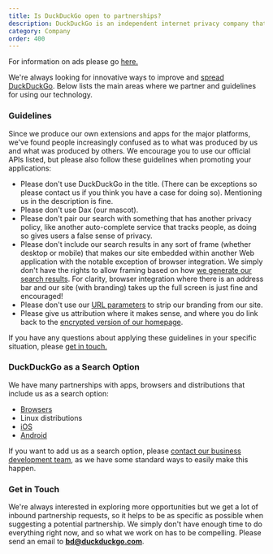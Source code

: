```yaml
---
title: Is DuckDuckGo open to partnerships?
description: DuckDuckGo is an independent internet privacy company that offers a private alternative to Google search & Chrome in one free app.
category: Company
order: 400
---
```


For information on ads please go <a href="{{ site.baseurl }}/company/how-duckduckgo-makes-money">here.</a>

We're always looking for innovative ways to improve and [spread DuckDuckGo](https://duckduckgo.com/spread). Below lists the main areas where we partner and guidelines for using our technology.

### Guidelines

Since we produce our own extensions and apps for the major platforms, we've found people increasingly confused as to what was produced by us and what was produced by others. We encourage you to use our official APIs listed, but please also follow these guidelines when promoting your applications:

-   Please don't use DuckDuckGo in the title. (There can be exceptions so please contact us if you think you have a case for doing so). Mentioning us in the description is fine.
-   Please don't use Dax (our mascot).
-   Please don't pair our search with something that has another privacy policy, like another auto-complete service that tracks people, as doing so gives users a false sense of privacy.
-   Please don't include our search results in any sort of frame (whether desktop or mobile) that makes our site embedded within another Web application with the notable exception of browser integration. We simply don't have the rights to allow framing based on how <a href="{{ site.baseurl }}/results/sources">we generate our search results</a>. For clarity, browser integration where there is an address bar and our site (with branding) takes up the full screen is just fine and encouraged!
-   Please don't use our [URL parameters](https://duckduckgo.com/params) to strip our branding from our site.
-   Please give us attribution where it makes sense, and where you do link back to the [encrypted version of our homepage](https://duckduckgo.com/).

If you have any questions about applying these guidelines in your specific situation, please [get in touch.](mailto:open@duckduckgo.com)

### DuckDuckGo as a Search Option

We have many partnerships with apps, browsers and distributions that include us as a search option:

-   <a href="{{ site.baseurl }}/desktop/adding-duckduckgo-to-your-browser">Browsers</a>
-   Linux distributions
-   <a href="{{ site.baseurl }}/mobile/ios">iOS</a>
-   <a href="{{ site.baseurl }}/mobile/android">Android</a>

If you want to add us as a search option, please [contact our business development team](mailto:bd@duckduckgo.com), as we have some standard ways to easily make this happen.

### Get in Touch

We're always interested in exploring more opportunities but we get a lot of inbound partnership requests, so it helps to be as specific as possible when suggesting a potential partnership. We simply don't have enough time to do everything right now, and so what we work on has to be compelling. Please send an email to **[bd@duckduckgo.com](mailto:bd@duckduckgo.com)**.
